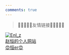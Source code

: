 ```yaml
---
comments: true
---
```

>🔗🔗🔗🔗🔗友情链接🔗🔗🔗🔗🔗

<div class="flink-list">
    <div class="flink-list-item">
        <a href="https://enl-z.cc" title="赵恒的个人网站" target="_blank">
            <div class="flink-item-icon">
                <img src="../../img/zh.jpeg" alt="Enl_z">
            </div>
            <div class="flink-item-name">赵恒的个人网站</div>
            <div class="flink-item-desc">😍恒er😍</div>
        </a >
    </div>
</div>
